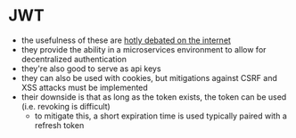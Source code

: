# JWT

- the usefulness of these are [hotly debated on the internet](https://stackoverflow.com/questions/21978658/invalidating-json-web-tokens/52407314#52407314)
- they provide the ability in a microservices environment to allow for decentralized authentication
- they're also good to serve as api keys
- they can also be used with cookies, but mitigations against CSRF and XSS attacks must be implemented
- their downside is that as long as the token exists, the token can be used (i.e. revoking is difficult)
  - to mitigate this, a short expiration time is used typically paired with a refresh token
